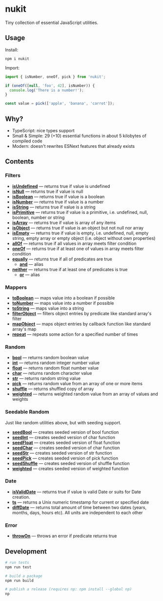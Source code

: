 # nukit

Tiny collection of essential JavaScript utilities.

## Usage

Install:

```
npm i nukit
```

Import:

```ts
import { isNumber, oneOf, pick } from 'nukit';

if (oneOf([null, 'foo', 42], isNumber)) {
  console.log('There is a number!');
}

const value = pick(['apple', 'banana', 'carrot']);
```

## Why?

  - TypeScript: nice types support
  - Small & Simple: 29 (+10) essential functions in about 5 kilobytes of compiled code
  - Modern: doesn't rewrites ESNext features that already exists

## Contents

### Filters

  - [**isUndefined**](src/filters/isUndefined/index.ts) — returns true if value is undefined
  - [**isNull**](src/filters/isNull/index.ts) — returns true if value is null
  - [**isBoolean**](src/filters/isBoolean/index.ts) — returns true if value is a boolean
  - [**isNumber**](src/filters/isNumber/index.ts) — returns true if value is a number
  - [**isString**](src/filters/isString/index.ts) — returns true if value is a string
  - [**isPrimitive**](src/filters/isPrimitive/index.ts) — returns true if value is a primitive, i.e. undefined, null, boolean, number or string
  - [**isArray**](src/filters/isArray/index.ts) — returns true if value is array of any items
  - [**isObject**](src/filters/isObject/index.ts) — returns true if value is an object but not null nor array
  - [**isEmpty**](src/filters/isEmpty/index.ts) — returns true if value is empty, i.e. undefined, null, empty string, empty array or empty object (i.e. object without own properties)
  - [**allOf**](src/filters/allOf/index.ts) — returns true if all values in array meets filter condition
  - [**oneOf**](src/filters/oneOf/index.ts) — returns true if at least one of values in array meets filter condition
  - [**equally**](src/filters/equally/index.ts) — returns true if all of predicates are true
    - [**and**](src/filters/and/index.ts) — alias
  - [**neither**](src/filters/neither/index.ts) — returns true if at least one of predicates is true
    - [**or**](src/filters/or/index.ts) — alias

### Mappers

  - [**toBoolean**](src/mappers/toBoolean/index.ts) — maps value into a boolean if possible
  - [**toNumber**](src/mappers/toNumber/index.ts) — maps value into a number if possible
  - [**toString**](src/mappers/toString/index.ts) — maps value into a string
  - [**filterObject**](src/mappers/filterObject/index.ts) — filters object entries by predicate like standard array's filter
  - [**mapObject**](src/mappers/mapObject/index.ts) — maps object entries by callback function like standard array's map
  - [**repeat**](src/mappers/repeat/index.ts) — repeats some action for a specified number of times

### Random

  - [**bool**](src/random/bool/index.ts) — returns random boolean value
  - [**int**](src/random/int/index.ts) — returns random integer number value
  - [**float**](src/random/float/index.ts) — returns random float number value
  - [**char**](src/random/char/index.ts) — returns random character value
  - [**str**](src/random/str/index.ts) — returns random string value
  - [**pick**](src/random/pick/index.ts) — returns random value from an array of one or more items
  - [**shuffle**](src/random/shuffle/index.ts) — returns shuffled copy of array
  - [**weighted**](src/random/weghted/index.ts) — returns weighted random value from an array of values and weights

### Seedable Random

Just like random utilities above, but with seeding support.

  - [**seedBool**](src/seedable/seedBool/index.ts) — creates seeded version of bool function
  - [**seedInt**](src/seedable/seedInt/index.ts) — creates seeded version of char function
  - [**seedFloat**](src/seedable/seedFloat/index.ts) — creates seeded version of float function
  - [**seedChar**](src/seedable/seedChar/index.ts) — creates seeded version of char function
  - [**seedStr**](src/seedable/seedStr/index.ts) — creates seeded version of str function
  - [**seedPick**](src/seedable/seedPick/index.ts) — creates seeded version of pick function
  - [**seedShuffle**](src/seedable/seedShuffle/index.ts) — creates seeded version of shuffle function
  - [**weighted**](src/seedable/seedWeighted/index.ts) — creates seeded version of weighted function

### Date

  - [**isValidDate**](src/date/isValidDate/index.ts) — returns true if value is valid Date or suits for Date creation.
  - [**ts**](src/date/ts/index.ts) — returns a Unix numeric timestamp for current or specified date
  - [**diffDate**](src/date/diffDate/index.ts) — returns total amount of time between two dates (years, months, days, hours etc). All units are independent to each other

### Error

  - [**throwOn**](src/error/throwOn/index.ts) — throws an error if predicate returns true

## Development

```sh
# run tests
npm run test

# build a package
npm run build

# publish a release (requires np: npm install --global np)
np
```

